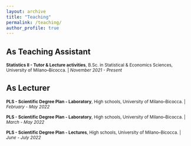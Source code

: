 ```yaml
---
layout: archive
title: "Teaching"
permalink: /teaching/
author_profile: true
---
```


<!---
teaching.html

{% include base_path %}

{% for post in site.teaching reversed %}
  {% include archive-single.html %}
{% endfor %}
--->

## As Teaching Assistant

<sub>**Statistics II - Tutor & Lecture activities**, B.Sc. in Statistical & Economics Sciences, University of Milano–Bicocca. | *November 2021 - Present* 
  
  
## As Lecturer

<sub>**PLS - Scientific Degree Plan - Laboratory**, High schools, University of Milano–Bicocca. | *February - May 2022*</sub>

<sub>**PLS - Scientific Degree Plan - Laboratory**, High schools, University of Milano–Bicocca. | *March - May 2022*</sub>
  
<sub>**PLS - Scientific Degree Plan - Lectures**, High schools, University of Milano–Bicocca. | *June - July 2022*</sub>
